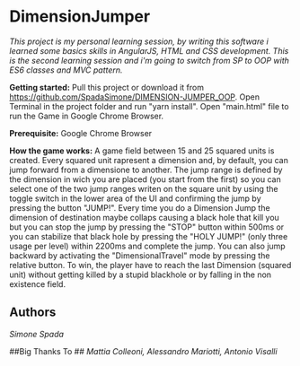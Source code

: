 # DimensionJumper #

*This project is my personal learning session, by writing this software i learned some basics skills in AngularJS, HTML and CSS development. This is the second learning session and i'm going to switch from SP to OOP with ES6 classes and MVC pattern.*

**Getting started:**
Pull this project or download it from https://github.com/SpadaSimone/DIMENSION-JUMPER_OOP.
Open Terminal in the project folder and run "yarn install".
Open "main.html" file to run the Game in Google Chrome Browser.

**Prerequisite:**
Google Chrome Browser

**How the game works:**
A game field between 15 and 25 squared units is created. Every squared unit rapresent a dimension and, by default, you can jump forward from a dimensione to another.
The jump range is defined by the dimension in wich you are placed (you start from the first) so you can select one of the two jump ranges writen on the square unit by using the toggle switch in the lower area of the UI and confirming the jump by pressing the button "JUMP!".
Every time you do a Dimension Jump the dimension of destination maybe collaps causing a black hole that kill you but you can stop the jump by pressing the "STOP" button within 500ms or you can stabilize that black hole by pressing the "HOLY JUMP!" (only three usage per level) within 2200ms and complete the jump.
You can also jump backward by activating the "DimensionalTravel" mode by pressing the relative button.
To win, the player have to reach the last Dimension (squared unit) without getting killed by a stupid blackhole or by falling in the non existence field.


## Authors ##
*Simone Spada*

##Big Thanks To ##
*Mattia Colleoni, Alessandro Mariotti, Antonio Visalli*
